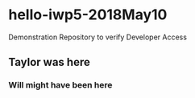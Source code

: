 # hello-iwp5-2018May10
Demonstration Repository to verify Developer Access


## Taylor was here

### Will might have been here

